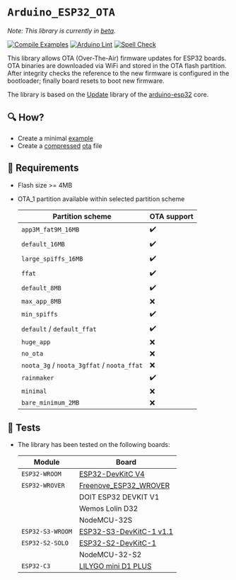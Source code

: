 `Arduino_ESP32_OTA`
====================

*Note: This library is currently in [beta](#running-tests).*

[![Compile Examples](https://github.com/arduino-libraries/Arduino_ESP32_OTA/workflows/Compile%20Examples/badge.svg)](https://github.com/arduino-libraries/Arduino_ESP32_OTA/actions?workflow=Compile+Examples)
[![Arduino Lint](https://github.com/arduino-libraries/Arduino_ESP32_OTA/workflows/Arduino%20Lint/badge.svg)](https://github.com/arduino-libraries/Arduino_ESP32_OTA/actions?workflow=Arduino+Lint)
[![Spell Check](https://github.com/arduino-libraries/Arduino_ESP32_OTA/workflows/Spell%20Check/badge.svg)](https://github.com/arduino-libraries/Arduino_ESP32_OTA/actions?workflow=Spell+Check)

This library allows OTA (Over-The-Air) firmware updates for ESP32 boards. OTA binaries are downloaded via WiFi and stored in the OTA flash partition. After integrity checks the reference to the new firmware is configured in the bootloader; finally board resets to boot new firmware.

The library is based on the [Update](https://github.com/espressif/arduino-esp32/tree/master/libraries/Update) library of the [arduino-esp32](https://github.com/espressif/arduino-esp32) core.

## :mag: How?

* Create a minimal [example](examples/OTA/OTA.ino)
* Create a [compressed](https://github.com/arduino-libraries/ArduinoIoTCloud/blob/master/extras/tools/lzss.py) [ota](https://github.com/arduino-libraries/ArduinoIoTCloud/blob/master/extras/tools/bin2ota.py) file

## :key: Requirements

* Flash size >= 4MB
* OTA_1 partition available within selected partition scheme

    | Partition scheme | OTA support |
    | --- | --- |
    | `app3M_fat9M_16MB` | :heavy_check_mark: |
    | `default_16MB` | :heavy_check_mark: |
    | `large_spiffs_16MB` | :heavy_check_mark: |
    | `ffat` | :heavy_check_mark: |
    | `default_8MB` | :heavy_check_mark: |
    | `max_app_8MB` | :x: |
    | `min_spiffs` | :heavy_check_mark: |
    | `default` / `default_ffat` | :heavy_check_mark: |
    | `huge_app` | :x: |
    | `no_ota` | :x: |
    | `noota_3g` / `noota_3gffat` / `noota_ffat` | :x: |
    | `rainmaker` | :heavy_check_mark: |
    | `minimal` | :x: |
    | `bare_minimum_2MB` | :x: |


## :running: Tests

* The library has been tested on the following boards:

    | Module | Board |
    | --- | --- |
    | `ESP32-WROOM` | [ESP32-DevKitC V4](https://docs.espressif.com/projects/esp-idf/en/latest/esp32/hw-reference/esp32/get-started-devkitc.html#) |
    | `ESP32-WROVER` | [Freenove_ESP32_WROVER](https://github.com/Freenove/Freenove_ESP32_WROVER_Board) |
    |  | DOIT ESP32 DEVKIT V1 |
    |  | Wemos Lolin D32 |
    |  | NodeMCU-32S |
    | `ESP32-­S3-­WROOM`| [ESP32-S3-DevKitC-1 v1.1](https://docs.espressif.com/projects/esp-idf/en/latest/esp32s3/hw-reference/esp32s3/user-guide-devkitc-1.html) |
    | `ESP32-­S2-­SOLO` | [ESP32-S2-DevKitC-1](https://docs.espressif.com/projects/esp-idf/en/latest/esp32s2/hw-reference/esp32s2/user-guide-s2-devkitc-1.html) |
    |  | NodeMCU-32-S2 |
    | `ESP32-C3`  | [LILYGO mini D1 PLUS](https://github.com/Xinyuan-LilyGO/LilyGo-T-OI-PLUS)|
